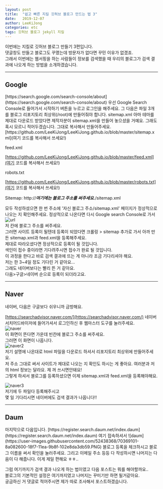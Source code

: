 ```yaml
---
layout: post
title:  "쉽고 빠른 지킬 깃허브 블로그 만드는 법 3"
date:   2019-12-07
author: LeeKiJong
categories: etc
tags: 깃허브 블로그 jekyll 지킬 
---
```


이번에는 지킬로 깃허브 블로그 만들기 3편입니다.  
댓글창도 만들고 블로그도 꾸몄는데 방문자가 없다면 꾸민 이유가 없겠죠.  
그래서 이번에는 웹서핑을 하는 사람들이 정보를 검색했을 때 우리의 블로그가 검색 결과에 나오게 하는 방법을 소개하겠습니다.

<hr>
<h2>Google</h2>
[https://search.google.com/search-console/about](https://search.google.com/search-console/about)  
우선 Google Search Console로 들어가서 시작하기 버튼을 누르고 로그인을 해주세요.  
그 다음은 파일 3개를 블로그 리포지토리 최상위(/root)에 만들어줘야 합니다.  
sitemap.xml  
아마 테마를 제대로 다운로드 받았다면 제작자분이 sitemap.xml을 만들어 놓으셨을 거예요.  
그래도 혹시 모르니 적어두겠습니다. 그대로 복사해서 만들어주세요.  
[https://github.com/LeeKiJong/LeeKiJong.github.io/blob/master/sitemap.xml](여기 코드를 복사해서 쓰세요!)
 
feed.xml  

[https://github.com/LeeKiJong/LeeKiJong.github.io/blob/master/feed.xml](여기 코드를 복사해서 쓰세요!)
 
robots.txt  

[https://github.com/LeeKiJong/LeeKiJong.github.io/blob/master/robots.txt](여기 코드를 복사해서 쓰세요!)

Sitemap: http://***여기에는 블로그 주소를 써주세요.***/sitemap.xml

 
모두 작성하셨으면 한 번 주소에 '자신 블로그 주소/sitemap.xml' 페이지가 정상적으로 나오는 지 확인해주세요.
정상적으로 나온다면 다시 Google search Console로 가서  
![url](https://user-images.githubusercontent.com/52438368/70368963-4ca29900-18f5-11ea-9dde-bd7a13e19248.PNG)  
저 칸에 블로그 주소를 써주세요.  
그러면 사이트 등록이 될텐데 등록이 되었다면 크롤링 > sitemap 추가로 가서 아까 만든 sitemap.xml과 feed.xml을 등록해주세요.  
제대로 따라오셨다면 정상적으로 등록이 될 것입니다.  
색인이 접수 중이라면 기다려주시면 접수가 완료 될 것입니다.  
이 과정을 한다고 바로 검색 결과에 뜨는 게 아니라 조금 기다리셔야 해요.  
저는 한 3~4일 정도 기다린 거 같아요...  
그래도 네이버보다는 빨리 뜬 거 같아요.  
다음>구글>네이버 순으로 등록이 되더라고요.

<hr>
<h2>Naver</h2>
네이버, 다음은 구글보다 쉬우니까 금방해요.  

[https://searchadvisor.naver.com/](https://searchadvisor.naver.com/)
네이버 서치어드바이저에 들어가셔서 로그인하신 후 웹마스터 도구를 눌러주세요.  
![naver](https://user-images.githubusercontent.com/52438368/70369006-08fc5f00-18f6-11ea-8974-3f4647f9895d.PNG)  
이 화면이 뜬다면 가운데 빈칸에 블로그 주소를 써주세요.  
그러면 이 화면이 나옵니다.  
![naver2](https://user-images.githubusercontent.com/52438368/70369041-9b046780-18f6-11ea-9e35-3f70ab2ac29e.PNG)  
저기 설명에 나온대로 html 파일을 다운로드 하셔서 리포지토리 최상위에 만들어주세요.  
저 주소 그대로 써서 사이트가 제대로 나오는 지 확인도 하시는 게 좋아요.  여러분과 저의 html 정보는 달라요. 제 꺼 쓰시면안돼요!  
그렇게 하셔서 블로그를 등록하셨으면 이제 sitemap.xml과 feed.xml을 등록해야해요.

![naver3](https://user-images.githubusercontent.com/52438368/70369070-10703800-18f7-11ea-9f91-b39e433a4560.PNG)  
저기에 두 파일다 등록해주시고  
몇 일 기다리시면 네이버에도 검색 결과가 나옵니다!!

<hr>
<h2>Daum</h2>
마지막으로 다음입니다.
[https://register.search.daum.net/index.daum](https://register.search.daum.net/index.daum)  
여기 접속하셔서  
![daum](https://user-images.githubusercontent.com/52438368/70369101-8a082600-18f7-11ea-9b8f-102e8da3db59.PNG)  
블로그 등록을 체크하시고 블로그 이름을 써서 확인을 눌러주세요.  
그리고 이메일 주소 등등 다 작성하시면 나머지는 다음이 다 해줍니다. 이게 제일 편해요 ㅎㅎ..  

그럼 여기까지가 검색 결과 나오게 하는 법이였고 다음 포스트는 뭐를 해야할까요..  
블로그의 기본적인 설정은 여기까지였고 나머지는 꾸미기만 하면 될거같아요.  
궁금하신 거 댓글로 적어주시면 제가 따로 조사해서 포스트하겠습니다.



